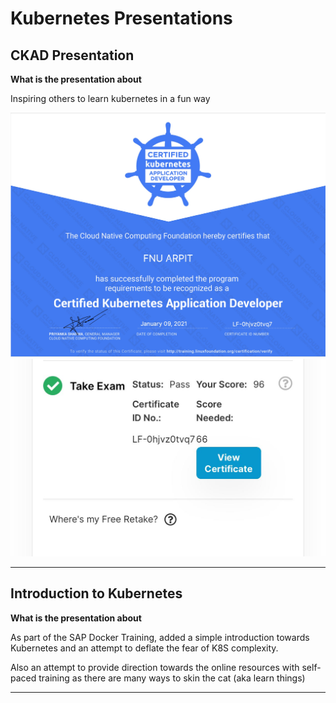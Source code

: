 # Kubernetes Presentations

## CKAD Presentation

**What is the presentation about**

Inspiring others to learn kubernetes in a fun way

![Certificate](./ckad/images/CKAD-Certificate.jpg) ![Certificate](./ckad/images/CKAD-marks.jpeg)

---
## Introduction to Kubernetes

**What is the presentation about**

As part of the SAP Docker Training, added a simple introduction towards Kubernetes and an attempt to deflate the fear of K8S complexity. 

Also an attempt to provide direction towards the online resources with self-paced training as there are many ways to skin the cat (aka learn things)

---

